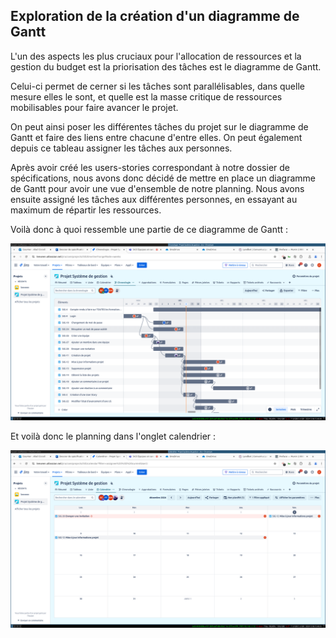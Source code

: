 ## Exploration de la création d'un diagramme de Gantt

L'un des aspects les plus cruciaux pour l'allocation de ressources et la gestion du budget est la priorisation des tâches est le diagramme de Gantt.

Celui-ci permet de cerner si les tâches sont parallélisables, dans quelle mesure elles le sont, et quelle est la masse critique de ressources mobilisables pour faire avancer le projet.

On peut ainsi poser les différentes tâches du projet sur le diagramme de Gantt et faire des liens entre chacune d'entre elles. On peut également depuis ce tableau assigner les tâches aux personnes.

Après avoir créé les users-stories correspondant à notre dossier de spécifications, nous avons donc décidé de mettre en place un diagramme de Gantt pour avoir une vue d'ensemble de notre planning. Nous avons ensuite assigné les tâches aux différentes personnes, en essayant au maximum de répartir les ressources.

Voilà donc à quoi ressemble une partie de ce diagramme de Gantt : 

![image du calendrier](./img/Gantt.png)

Et voilà donc le planning dans l'onglet calendrier : 

![image du calendrier](./img/calendrier.png)
